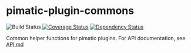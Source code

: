 # pimatic-plugin-commons

![Build Status](https://travis-ci.org/mwittig/pimatic-plugin-commons.svg?branch=master)
[![Coverage Status](https://coveralls.io/repos/mwittig/pimatic-plugin-commons/badge.svg?branch=master&service=github)](https://coveralls.io/github/mwittig/pimatic-plugin-commons?branch=master)
[![Dependency Status](https://david-dm.org/mwittig/pimatic-plugin-commons.svg)](https://david-dm.org/mwittig/pimatic-plugin-commons)

Common helper functions for pimatic plugins. For API documentation, see 
[API.md](https://github.com/mwittig/pimatic-plugin-commons/blob/master/API.md) 
